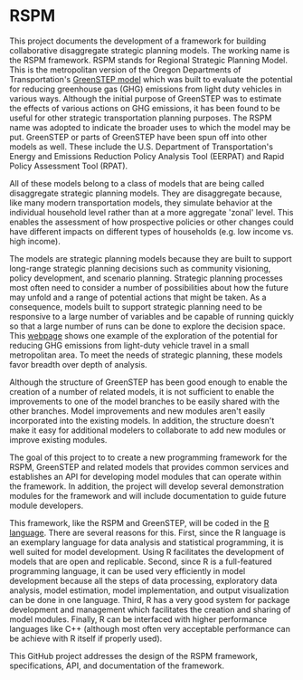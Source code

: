 # RSPM #
This project documents the development of a framework for building collaborative disaggregate strategic planning models. The working name is the RSPM framework. RSPM stands for Regional Strategic Planning Model. This is the metropolitan version of the Oregon Departments of Transportation's [GreenSTEP model](https://www.oregon.gov/ODOT/TD/TP/pages/greenstep.aspx) which was built to evaluate the potential for reducing greenhouse gas (GHG) emissions from light duty vehicles in various ways. Although the initial purpose of GreenSTEP was to estimate the effects of various actions on GHG emissions, it has been found to be useful for other strategic transportation planning purposes. The RSPM name was adopted to indicate the broader uses to which the model may be put. GreenSTEP or parts of GreenSTEP have been spun off into other models as well. These include the U.S. Department of Transportation's Energy and Emissions Reduction Policy Analysis Tool (EERPAT) and Rapid Policy Assessment Tool (RPAT).  

All of these models belong to a class of models that are being called disaggregate strategic planning models. They are disaggregate because, like many modern transportation models, they simulate behavior at the individual household level rather than at a more aggregate 'zonal' level. This enables the assessment of how prospective policies or other changes could have different impacts on different types of households (e.g. low income vs. high income).  

The models are strategic planning models because they are built to support long-range strategic planning decisions such as community visioning, policy development, and scenario planning. Strategic planning processes most often need to consider a number of possibilities about how the future may unfold and a range of potential actions that might be taken. As a consequence, models built to support strategic planning need to be responsive to a large number of variables and be capable of running quickly so that a large number of runs can be done to explore the decision space. This [webpage](https://www.oregon.gov/ODOT/TD/TP/Pages/scenarioviewer.html) shows one example of the exploration of the potential for reducing GHG emissions from light-duty vehicle travel in a small metropolitan area. To meet the needs of strategic planning, these models favor breadth over depth of analysis.  

Although the structure of GreenSTEP has been good enough to enable the creation of a number of related models, it is not sufficient to enable the improvements to one of the model branches to be easily shared with the other branches. Model improvements and new modules aren't easily incorporated into the existing models. In addition, the structure doesn't make it easy for additional modelers to collaborate to add new modules or improve existing modules. 

The goal of this project to to create a new programming framework for the RSPM, GreenSTEP and related models that provides common services and establishes an API for developing model modules that can operate within the framework. In addition, the project will develop several demonstration modules for the framework and will include documentation to guide future module developers. 

This framework, like the RSPM and GreenSTEP, will be coded in the [R  language](www.r-project.org). There are several reasons for this. First, since the R language is an exemplary language for data analysis and statistical programming, it is well suited for model development. Using R facilitates the development of models that are open and replicable. Second, since R is a full-featured programming language, it can be used very efficiently in model development because all the steps of data processing, exploratory data analysis, model estimation, model implementation, and output visualization can be done in one language. Third, R has a very good system for package development and management which facilitates the creation and sharing of model modules. Finally, R can be interfaced with higher performance languages like C++ (although most often very acceptable performance can be achieve with R itself if properly used).  

This GitHub project addresses the design of the RSPM framework, specifications, API, and documentation of the framework. 
